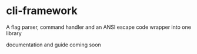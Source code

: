 # cli-framework
A flag parser, command handler and an ANSI escape code wrapper into one library

documentation and guide coming soon 
